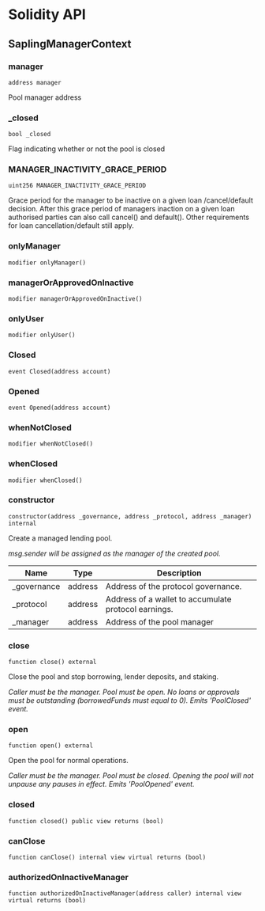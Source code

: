 # Solidity API

## SaplingManagerContext

### manager

```solidity
address manager
```

Pool manager address

### _closed

```solidity
bool _closed
```

Flag indicating whether or not the pool is closed

### MANAGER_INACTIVITY_GRACE_PERIOD

```solidity
uint256 MANAGER_INACTIVITY_GRACE_PERIOD
```

Grace period for the manager to be inactive on a given loan /cancel/default decision. 
        After this grace period of managers inaction on a given loan authorised parties
        can also call cancel() and default(). Other requirements for loan cancellation/default still apply.

### onlyManager

```solidity
modifier onlyManager()
```

### managerOrApprovedOnInactive

```solidity
modifier managerOrApprovedOnInactive()
```

### onlyUser

```solidity
modifier onlyUser()
```

### Closed

```solidity
event Closed(address account)
```

### Opened

```solidity
event Opened(address account)
```

### whenNotClosed

```solidity
modifier whenNotClosed()
```

### whenClosed

```solidity
modifier whenClosed()
```

### constructor

```solidity
constructor(address _governance, address _protocol, address _manager) internal
```

Create a managed lending pool.

_msg.sender will be assigned as the manager of the created pool._

| Name | Type | Description |
| ---- | ---- | ----------- |
| _governance | address | Address of the protocol governance. |
| _protocol | address | Address of a wallet to accumulate protocol earnings. |
| _manager | address | Address of the pool manager |

### close

```solidity
function close() external
```

Close the pool and stop borrowing, lender deposits, and staking.

_Caller must be the manager. 
     Pool must be open.
     No loans or approvals must be outstanding (borrowedFunds must equal to 0).
     Emits 'PoolClosed' event._

### open

```solidity
function open() external
```

Open the pool for normal operations.

_Caller must be the manager. 
     Pool must be closed.
     Opening the pool will not unpause any pauses in effect.
     Emits 'PoolOpened' event._

### closed

```solidity
function closed() public view returns (bool)
```

### canClose

```solidity
function canClose() internal view virtual returns (bool)
```

### authorizedOnInactiveManager

```solidity
function authorizedOnInactiveManager(address caller) internal view virtual returns (bool)
```

